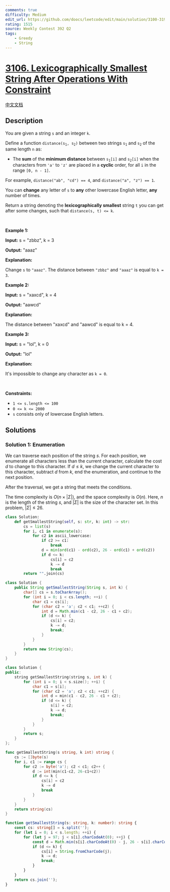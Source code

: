 ```yaml
---
comments: true
difficulty: Medium
edit_url: https://github.com/doocs/leetcode/edit/main/solution/3100-3199/3106.Lexicographically%20Smallest%20String%20After%20Operations%20With%20Constraint/README_EN.md
rating: 1515
source: Weekly Contest 392 Q2
tags:
    - Greedy
    - String
---
```


<!-- problem:start -->

# [3106. Lexicographically Smallest String After Operations With Constraint](https://leetcode.com/problems/lexicographically-smallest-string-after-operations-with-constraint)

[中文文档](/solution/3100-3199/3106.Lexicographically%20Smallest%20String%20After%20Operations%20With%20Constraint/README.md)

## Description

<p>You are given a string <code>s</code> and an integer <code>k</code>.</p>

<p>Define a function <code>distance(s<sub>1</sub>, s<sub>2</sub>)</code> between two strings <code>s<sub>1</sub></code> and <code>s<sub>2</sub></code> of the same length <code>n</code> as:</p>

<ul>
	<li>The<strong> sum</strong> of the <strong>minimum distance</strong> between <code>s<sub>1</sub>[i]</code> and <code>s<sub>2</sub>[i]</code> when the characters from <code>&#39;a&#39;</code> to <code>&#39;z&#39;</code> are placed in a <strong>cyclic</strong> order, for all <code>i</code> in the range <code>[0, n - 1]</code>.</li>
</ul>

<p>For example, <code>distance(&quot;ab&quot;, &quot;cd&quot;) == 4</code>, and <code>distance(&quot;a&quot;, &quot;z&quot;) == 1</code>.</p>

<p>You can <strong>change</strong> any letter of <code>s</code> to <strong>any</strong> other lowercase English letter, <strong>any</strong> number of times.</p>

<p>Return a string denoting the <strong><span data-keyword="lexicographically-smaller-string">lexicographically smallest</span></strong> string <code>t</code> you can get after some changes, such that <code>distance(s, t) &lt;= k</code>.</p>

<p>&nbsp;</p>
<p><strong class="example">Example 1:</strong></p>

<div class="example-block">
<p><strong>Input:</strong> <span class="example-io">s = &quot;zbbz&quot;, k = 3</span></p>

<p><strong>Output:</strong> <span class="example-io">&quot;aaaz&quot;</span></p>

<p><strong>Explanation:</strong></p>

<p>Change <code>s</code> to <code>&quot;aaaz&quot;</code>. The distance between <code>&quot;zbbz&quot;</code> and <code>&quot;aaaz&quot;</code> is equal to <code>k = 3</code>.</p>
</div>

<p><strong class="example">Example 2:</strong></p>

<div class="example-block">
<p><strong>Input:</strong> <span class="example-io">s = &quot;xaxcd&quot;, k = 4</span></p>

<p><strong>Output:</strong> <span class="example-io">&quot;aawcd&quot;</span></p>

<p><strong>Explanation:</strong></p>

<p>The distance between &quot;xaxcd&quot; and &quot;aawcd&quot; is equal to k = 4.</p>
</div>

<p><strong class="example">Example 3:</strong></p>

<div class="example-block">
<p><strong>Input:</strong> <span class="example-io">s = &quot;lol&quot;, k = 0</span></p>

<p><strong>Output:</strong> <span class="example-io">&quot;lol&quot;</span></p>

<p><strong>Explanation:</strong></p>

<p>It&#39;s impossible to change any character as <code>k = 0</code>.</p>
</div>

<p>&nbsp;</p>
<p><strong>Constraints:</strong></p>

<ul>
	<li><code>1 &lt;= s.length &lt;= 100</code></li>
	<li><code>0 &lt;= k &lt;= 2000</code></li>
	<li><code>s</code> consists only of lowercase English letters.</li>
</ul>

## Solutions

<!-- solution:start -->

### Solution 1: Enumeration

We can traverse each position of the string $s$. For each position, we enumerate all characters less than the current character, calculate the cost $d$ to change to this character. If $d \leq k$, we change the current character to this character, subtract $d$ from $k$, end the enumeration, and continue to the next position.

After the traversal, we get a string that meets the conditions.

The time complexity is $O(n \times |\Sigma|)$, and the space complexity is $O(n)$. Here, $n$ is the length of the string $s$, and $|\Sigma|$ is the size of the character set. In this problem, $|\Sigma| \leq 26$.

<!-- tabs:start -->

```python
class Solution:
    def getSmallestString(self, s: str, k: int) -> str:
        cs = list(s)
        for i, c1 in enumerate(s):
            for c2 in ascii_lowercase:
                if c2 >= c1:
                    break
                d = min(ord(c1) - ord(c2), 26 - ord(c1) + ord(c2))
                if d <= k:
                    cs[i] = c2
                    k -= d
                    break
        return "".join(cs)
```

```java
class Solution {
    public String getSmallestString(String s, int k) {
        char[] cs = s.toCharArray();
        for (int i = 0; i < cs.length; ++i) {
            char c1 = cs[i];
            for (char c2 = 'a'; c2 < c1; ++c2) {
                int d = Math.min(c1 - c2, 26 - c1 + c2);
                if (d <= k) {
                    cs[i] = c2;
                    k -= d;
                    break;
                }
            }
        }
        return new String(cs);
    }
}
```

```cpp
class Solution {
public:
    string getSmallestString(string s, int k) {
        for (int i = 0; i < s.size(); ++i) {
            char c1 = s[i];
            for (char c2 = 'a'; c2 < c1; ++c2) {
                int d = min(c1 - c2, 26 - c1 + c2);
                if (d <= k) {
                    s[i] = c2;
                    k -= d;
                    break;
                }
            }
        }
        return s;
    }
};
```

```go
func getSmallestString(s string, k int) string {
	cs := []byte(s)
	for i, c1 := range cs {
		for c2 := byte('a'); c2 < c1; c2++ {
			d := int(min(c1-c2, 26-c1+c2))
			if d <= k {
				cs[i] = c2
				k -= d
				break
			}
		}
	}
	return string(cs)
}
```

```ts
function getSmallestString(s: string, k: number): string {
    const cs: string[] = s.split('');
    for (let i = 0; i < s.length; ++i) {
        for (let j = 97; j < s[i].charCodeAt(0); ++j) {
            const d = Math.min(s[i].charCodeAt(0) - j, 26 - s[i].charCodeAt(0) + j);
            if (d <= k) {
                cs[i] = String.fromCharCode(j);
                k -= d;
                break;
            }
        }
    }
    return cs.join('');
}
```

<!-- tabs:end -->

<!-- solution:end -->

<!-- problem:end -->
